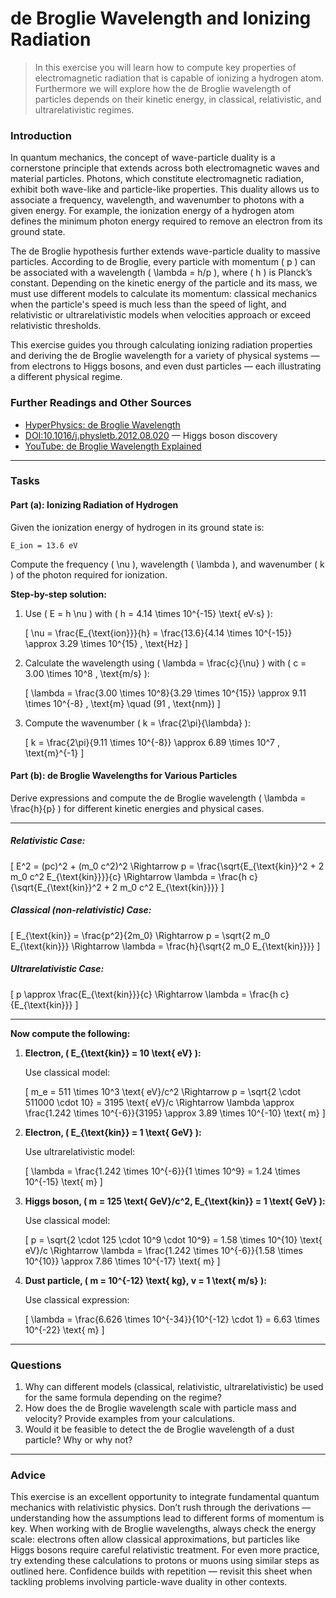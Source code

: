 <!---
{
  "id": "077e7849-3a02-4e7d-bdc9-c7ad443784fd",
  "depends_on": [],
  "author": "Stephan Bökelmann",
  "first_used": "2025-05-19",
  "keywords": ["deBroglie","Quantum-Mechanics"]
}
--->
<!---
{
  "id": "077e7849-3a02-4e7d-bdc9-c7ad443784fd",
  "depends_on": [],
  "author": "Stephan Bökelmann",
  "first_used": "2025-04-11",
  "keywords": ["quantum mechanics", "de-Broglie wavelength", "ionization energy", "relativistic physics", "wave-particle duality"]
}
-->

# de Broglie Wavelength and Ionizing Radiation

> In this exercise you will learn how to compute key properties of electromagnetic radiation that is capable of ionizing a hydrogen atom. Furthermore we will explore how the de Broglie wavelength of particles depends on their kinetic energy, in classical, relativistic, and ultrarelativistic regimes.

### Introduction

In quantum mechanics, the concept of wave-particle duality is a cornerstone principle that extends across both electromagnetic waves and material particles. Photons, which constitute electromagnetic radiation, exhibit both wave-like and particle-like properties. This duality allows us to associate a frequency, wavelength, and wavenumber to photons with a given energy. For example, the ionization energy of a hydrogen atom defines the minimum photon energy required to remove an electron from its ground state.

The de Broglie hypothesis further extends wave-particle duality to massive particles. According to de Broglie, every particle with momentum \( p \) can be associated with a wavelength \( \lambda = h/p \), where \( h \) is Planck’s constant. Depending on the kinetic energy of the particle and its mass, we must use different models to calculate its momentum: classical mechanics when the particle's speed is much less than the speed of light, and relativistic or ultrarelativistic models when velocities approach or exceed relativistic thresholds.

This exercise guides you through calculating ionizing radiation properties and deriving the de Broglie wavelength for a variety of physical systems — from electrons to Higgs bosons, and even dust particles — each illustrating a different physical regime.

### Further Readings and Other Sources

- [HyperPhysics: de Broglie Wavelength](http://hyperphysics.phy-astr.gsu.edu/hbase/quantum/debrog.html)
- [DOI:10.1016/j.physletb.2012.08.020](https://doi.org/10.1016/j.physletb.2012.08.020) — Higgs boson discovery
- [YouTube: de Broglie Wavelength Explained](https://www.youtube.com/watch?v=TItdkDdldvU)

---

### Tasks

#### Part (a): Ionizing Radiation of Hydrogen

Given the ionization energy of hydrogen in its ground state is:

```
E_ion = 13.6 eV
```

Compute the frequency \( \nu \), wavelength \( \lambda \), and wavenumber \( k \) of the photon required for ionization.

**Step-by-step solution:**

1. Use \( E = h \nu \) with \( h = 4.14 \times 10^{-15} \text{ eV·s} \):

   \[
   \nu = \frac{E_{\text{ion}}}{h} = \frac{13.6}{4.14 \times 10^{-15}} \approx 3.29 \times 10^{15} \, \text{Hz}
   \]

2. Calculate the wavelength using \( \lambda = \frac{c}{\nu} \) with \( c = 3.00 \times 10^8 \, \text{m/s} \):

   \[
   \lambda = \frac{3.00 \times 10^8}{3.29 \times 10^{15}} \approx 9.11 \times 10^{-8} \, \text{m} \quad (91 \, \text{nm})
   \]

3. Compute the wavenumber \( k = \frac{2\pi}{\lambda} \):

   \[
   k = \frac{2\pi}{9.11 \times 10^{-8}} \approx 6.89 \times 10^7 \, \text{m}^{-1}
   \]

#### Part (b): de Broglie Wavelengths for Various Particles

Derive expressions and compute the de Broglie wavelength \( \lambda = \frac{h}{p} \) for different kinetic energies and physical cases.

---

##### Relativistic Case:

\[
E^2 = (pc)^2 + (m_0 c^2)^2 \Rightarrow p = \frac{\sqrt{E_{\text{kin}}^2 + 2 m_0 c^2 E_{\text{kin}}}}{c}
\Rightarrow \lambda = \frac{h c}{\sqrt{E_{\text{kin}}^2 + 2 m_0 c^2 E_{\text{kin}}}}
\]

##### Classical (non-relativistic) Case:

\[
E_{\text{kin}} = \frac{p^2}{2m_0} \Rightarrow p = \sqrt{2 m_0 E_{\text{kin}}} \Rightarrow \lambda = \frac{h}{\sqrt{2 m_0 E_{\text{kin}}}}
\]

##### Ultrarelativistic Case:

\[
p \approx \frac{E_{\text{kin}}}{c} \Rightarrow \lambda = \frac{h c}{E_{\text{kin}}}
\]

---

**Now compute the following:**

1. **Electron, \( E_{\text{kin}} = 10 \text{ eV} \):**

   Use classical model:

   \[
   m_e = 511 \times 10^3 \text{ eV}/c^2 \Rightarrow p = \sqrt{2 \cdot 511000 \cdot 10} = 3195 \text{ eV}/c
   \Rightarrow \lambda \approx \frac{1.242 \times 10^{-6}}{3195} \approx 3.89 \times 10^{-10} \text{ m}
   \]

2. **Electron, \( E_{\text{kin}} = 1 \text{ GeV} \):**

   Use ultrarelativistic model:

   \[
   \lambda = \frac{1.242 \times 10^{-6}}{1 \times 10^9} = 1.24 \times 10^{-15} \text{ m}
   \]

3. **Higgs boson, \( m = 125 \text{ GeV}/c^2, E_{\text{kin}} = 1 \text{ GeV} \):**

   Use classical model:

   \[
   p = \sqrt{2 \cdot 125 \cdot 10^9 \cdot 10^9} = 1.58 \times 10^{10} \text{ eV}/c
   \Rightarrow \lambda = \frac{1.242 \times 10^{-6}}{1.58 \times 10^{10}} \approx 7.86 \times 10^{-17} \text{ m}
   \]

4. **Dust particle, \( m = 10^{-12} \text{ kg}, v = 1 \text{ m/s} \):**

   Use classical expression:

   \[
   \lambda = \frac{6.626 \times 10^{-34}}{10^{-12} \cdot 1} = 6.63 \times 10^{-22} \text{ m}
   \]

---

### Questions

1. Why can different models (classical, relativistic, ultrarelativistic) be used for the same formula depending on the regime?
2. How does the de Broglie wavelength scale with particle mass and velocity? Provide examples from your calculations.
3. Would it be feasible to detect the de Broglie wavelength of a dust particle? Why or why not?

---

### Advice

This exercise is an excellent opportunity to integrate fundamental quantum mechanics with relativistic physics. Don’t rush through the derivations — understanding how the assumptions lead to different forms of momentum is key. When working with de Broglie wavelengths, always check the energy scale: electrons often allow classical approximations, but particles like Higgs bosons require careful relativistic treatment. For even more practice, try extending these calculations to protons or muons using similar steps as outlined here. Confidence builds with repetition — revisit this sheet when tackling problems involving particle-wave duality in other contexts.